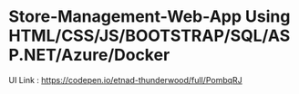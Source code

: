 # Store-Management-Web-App Using HTML/CSS/JS/BOOTSTRAP/SQL/ASP.NET/Azure/Docker

UI Link : https://codepen.io/etnad-thunderwood/full/PombqRJ

